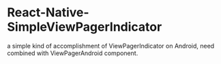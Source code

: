 # React-Native-SimpleViewPagerIndicator
a simple kind of accomplishment of ViewPagerIndicator on Android, need combined with ViewPagerAndroid component.
